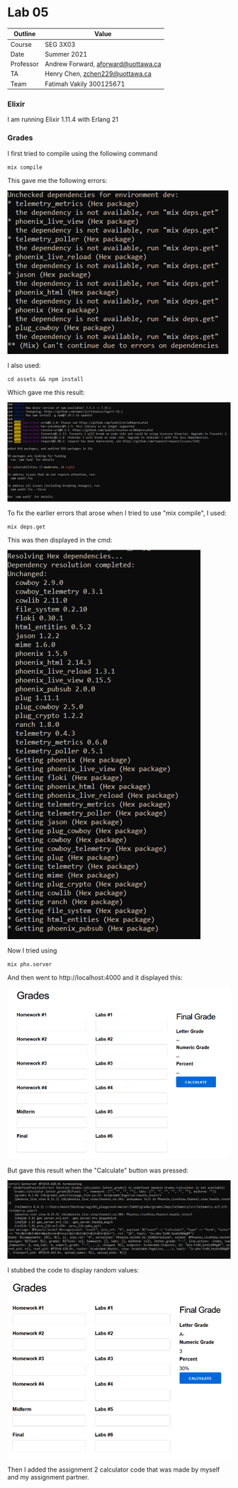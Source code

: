 # Lab 05
| Outline | Value |
| --- | --- |
| Course | SEG 3X03 |
| Date | Summer 2021 |
| Professor | Andrew Forward, aforward@uottawa.ca |
| TA | Henry Chen, zchen229@uottawa.ca|
| Team | Fatimah Vakily 300125671 |

### Elixir
I am running Elixir 1.11.4 with Erlang 21

### Grades
I first tried to compile using the following command

```
mix compile
```

This gave me the following errors:

![Grades Result](grades/grades/assets/screenshot1.PNG)




I also used:

```
cd assets && npm install
```
Which gave me this result:

![Grades Result](grades/grades/assets/screenshot2.PNG)




To fix the earlier errors that arose when I tried to use "mix compile", I used:
```
mix deps.get
```
This was then displayed in the cmd:

![Grades Result](grades/grades/assets/screenshot3.PNG)


Now I tried using
```
mix phx.server
```

And then went to http://localhost:4000 and it displayed this:

![Grades Result](grades/grades/assets/screenshot4.PNG)

But gave this result when the "Calculate" button was pressed:

![Grades Result](grades/grades/assets/screenshot5.PNG)


I stubbed the code to display random values:

![Grades Result](grades/grades/assets/screenshot6.PNG)


Then I added the assignment 2 calculator code that was made by myself and my assignment partner.
